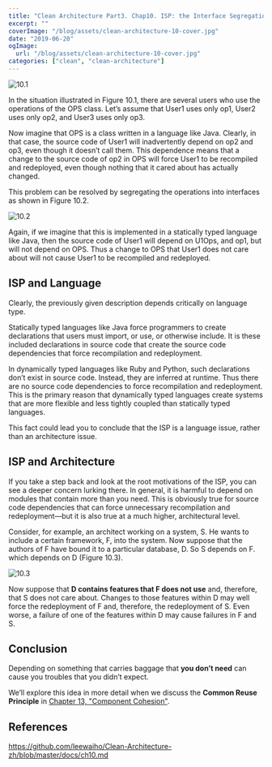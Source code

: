 ```yaml
---
title: "Clean Architecture Part3. Chap10. ISP: the Interface Segregation Principle"
excerpt: ""
coverImage: "/blog/assets/clean-architecture-10-cover.jpg"
date: "2019-06-20"
ogImage:
  url: "/blog/assets/clean-architecture-10-cover.jpg"
categories: ["clean", "clean-architecture"]
---
```


![10.1](/blog/assets/clean-architecture/10-isp.png)

In the situation illustrated in Figure 10.1, there are several users who use the operations of the OPS class. Let’s assume that User1 uses only op1, User2 uses only op2, and User3 uses only op3.

Now imagine that OPS is a class written in a language like Java. Clearly, in that case, the source code of User1 will inadvertently depend on op2 and op3, even though it doesn’t call them. This dependence means that a change to the source code of op2 in OPS will force User1 to be recompiled and redeployed, even though nothing that it cared about has actually changed.

This problem can be resolved by segregating the operations into interfaces as shown in Figure 10.2.

![10.2](/blog/assets/clean-architecture/10-isp-2.png)

Again, if we imagine that this is implemented in a statically typed language like Java, then the source code of User1 will depend on U1Ops, and op1, but will not depend on OPS. Thus a change to OPS that User1 does not care about will not cause User1 to be recompiled and redeployed.

## ISP and Language

Clearly, the previously given description depends critically on language type.

Statically typed languages like Java force programmers to create declarations that users must import, or use, or otherwise include. It is these included declarations in source code that create the source code dependencies that force recompilation and redeployment.

In dynamically typed languages like Ruby and Python, such declarations don’t exist in source code. Instead, they are inferred at runtime. Thus there are no source code dependencies to force recompilation and redeployment. This is the primary reason that dynamically typed languages create systems that are more flexible and less tightly coupled than statically typed languages.

This fact could lead you to conclude that the ISP is a language issue, rather than an architecture issue.

## ISP and Architecture

If you take a step back and look at the root motivations of the ISP, you can see a deeper concern lurking there. In general, it is harmful to depend on modules that contain more than you need. This is obviously true for source code dependencies that can force unnecessary recompilation and redeployment—but it is also true at a much higher, architectural level.

Consider, for example, an architect working on a system, S. He wants to include a certain framework, F, into the system. Now suppose that the authors of F have bound it to a particular database, D. So S depends on F. which depends on D (Figure 10.3).

![10.3](/blog/assets/clean-architecture/10-isp-3.png)

Now suppose that **D contains features that F does not use** and, therefore, that S does not care about. Changes to those features within D may well force the redeployment of F and, therefore, the redeployment of S. Even worse, a failure of one of the features within D may cause failures in F and S.

## Conclusion

Depending on something that carries baggage that **you don’t need** can cause you troubles that you didn’t expect.

We’ll explore this idea in more detail when we discuss the **Common Reuse Principle** in [Chapter 13, "Component Cohesion"](/blog/posts/clean-architecture-part4-chap13).

## References

https://github.com/leewaiho/Clean-Architecture-zh/blob/master/docs/ch10.md
